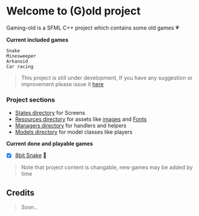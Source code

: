 # Welcome to (G)old project
Gaming-old is a SFML C++ project which contains some old games :heartpulse:

**Current included games**
```
Snake
Minesweeper
Arkanoid
Car racing
```
> This project is still under development, If you have any suggestion or improvement please issue it [here](https://github.com/Waelahmed99/-G-old/issues/new)

### Project sections  
- [States directory](States) for Screens  
- [Resources directory](Resources) for assets like [images](Resources/res) and [Fonts](Resources/fonts)
- [Managers directory](Managers) for handlers and helpers
- [Models directory](model) for model classes like players

**Current done and playable games**
- [x] [8bit Snake](States/SnakeState.h) :snake:

> Note that project content is changable, new games may be added by time

## Credits
> Soon..
